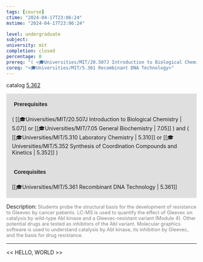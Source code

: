 ```yaml
---
tags: [course]
ctime: "2024-04-17T23:06:24"
mstime: "2024-04-17T23:06:24"

level: undergraduate
subject: 
university: mit
completion: closed
percentage: 0
prereq: "( <🎓Universities/MIT/20.507J Introduction to Biological Chemistry> or <🎓Universities/MIT/7.05 General Biochemistry> ) and ( <🎓Universities/MIT/5.310 Laboratory Chemistry> or <🎓Universities/MIT/5.352 Synthesis of Coordination Compounds and Kinetics> )"
coreq: "<🎓Universities/MIT/5.361 Recombinant DNA Technology>"
---
```


catalog [5.362](http://student.mit.edu/catalog/m5a.html#5.362)

<span style="display: block; padding: 15px; background-color: rgb(100, 100, 100, 0.2);"><font id="m_prereq3244_0" style="display: block; font-family: Arial, sans-serif; font-weight: bold; padding: 5px">Prerequisites</font><br><span id="prereq3244_0">( [[🎓Universities/MIT/20.507J Introduction to Biological Chemistry | 5.07]] or [[🎓Universities/MIT/7.05 General Biochemistry | 7.05]] ) and ( [[🎓Universities/MIT/5.310 Laboratory Chemistry | 5.310]] or [[🎓Universities/MIT/5.352 Synthesis of Coordination Compounds and Kinetics | 5.352]] )</span></span>
<span style="display: block; padding: 15px; background-color: rgb(100, 100, 100, 0.2);"><font id="m_coreq3244_0" style="display: block; font-family: Arial, sans-serif; font-weight: bold; padding: 5px">Corequisites</font><br><span id="coreq3244_0">[[🎓Universities/MIT/5.361 Recombinant DNA Technology | 5.361]]</span></span>

<font style="">Description:</font>
<font style="color: grey; font-size: 0.8rem;">Students probe the structural basis for the development of resistance to Gleevec by cancer patients. LC-MS is used to quantify the effect of Gleevec on catalysis by wild-type Abl kinase and a Gleevec-resistant variant (Module 4). Other potential drugs are tested as inhibitors of the Abl variant. Molecular graphics software is used to understand catalysis by Abl kinase, its inhibition by Gleevec, and the basis for drug resistance.</font>



---

<< HELLO, WORLD >>
